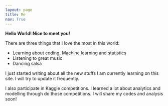 ```yaml
---
layout: page
title: Me
nav: True
---
```


**Hello World! Nice to meet you!**

There are three things that I love the most in this world:

- Learning about coding, Machine learning and statistics
- Listening to great music
- Dancing salsa

I just started writing about all the new stuffs I am currently learning on this site. I will try to update it frequently.

I also participate in Kaggle competitions. I learned a lot about analytics and modelling through do those competitions. I will share my codes and analysis soon!
